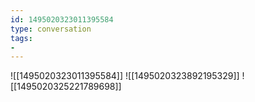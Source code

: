 ```yaml
---
id: 1495020323011395584
type: conversation
tags:
- 
---
```

![[1495020323011395584]]
![[1495020323892195329]]
![[1495020325221789698]]

